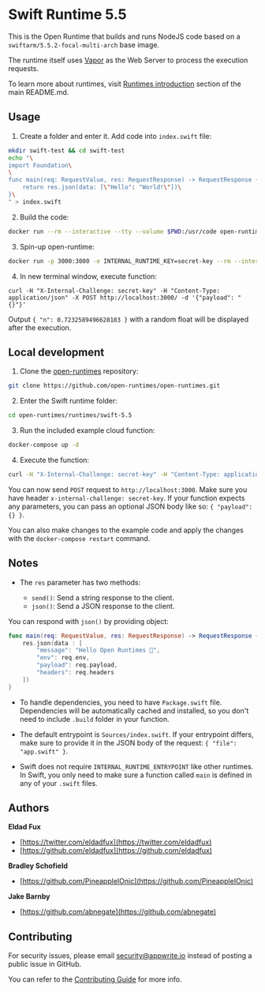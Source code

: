 # Swift Runtime 5.5

This is the Open Runtime that builds and runs NodeJS code based on a `swiftarm/5.5.2-focal-multi-arch` base image. 

The runtime itself uses [Vapor](https://vapor.codes) as the Web Server to process the execution requests.

To learn more about runtimes, visit [Runtimes introduction](https://github.com/open-runtimes/open-runtimes#runtimes-introduction) section of the main README.md.

## Usage

1. Create a folder and enter it. Add code into `index.swift` file:

```bash
mkdir swift-test && cd swift-test
echo "\
import Foundation\
\
func main(req: RequestValue, res: RequestResponse) -> RequestResponse {\
    return res.json(data: [\"Hello": "World!\"])\
}\
" > index.swift
```

2. Build the code:

```bash
docker run --rm --interactive --tty --volume $PWD:/usr/code open-runtimes/swift:5.5 sh /usr/local/src/build.sh
```

3. Spin-up open-runtime:

```bash
docker run -p 3000:3000 -e INTERNAL_RUNTIME_KEY=secret-key --rm --interactive --tty --volume $PWD/code.tar.gz:/tmp/code.tar.gz:ro open-runtimes/swift:5.5 sh /usr/local/src/start.sh
```

4. In new terminal window, execute function:

```
curl -H "X-Internal-Challenge: secret-key" -H "Content-Type: application/json" -X POST http://localhost:3000/ -d '{"payload": "{}"}'
```

Output `{ "n": 0.7232589496628183 }` with a random float will be displayed after the execution.

## Local development

1. Clone the [open-runtimes](https://github.com/open-runtimes/open-runtimes) repository:

```bash
git clone https://github.com/open-runtimes/open-runtimes.git
```

2. Enter the Swift runtime folder:

```bash
cd open-runtimes/runtimes/swift-5.5
```

3. Run the included example cloud function:

```bash
docker-compose up -d
```

4. Execute the function:

```bash
curl -H "X-Internal-Challenge: secret-key" -H "Content-Type: application/json" -X POST http://localhost:3000/ -d '{"payload": "{}"}'
```

You can now send `POST` request to `http://localhost:3000`. Make sure you have header `x-internal-challenge: secret-key`. If your function expects any parameters, you can pass an optional JSON body like so: `{ "payload":{} }`.

You can also make changes to the example code and apply the changes with the `docker-compose restart` command.

## Notes

- The `res` parameter has two methods:

    - `send()`: Send a string response to the client.
    - `json()`: Send a JSON response to the client.

You can respond with `json()` by providing object:

```swift
func main(req: RequestValue, res: RequestResponse) -> RequestResponse {
    res.json(data : [
        "message": "Hello Open Runtimes 👋",
        "env": req.env,
        "payload": req.payload,
        "headers": req.headers
    ])
}
```

- To handle dependencies, you need to have `Package.swift` file. Dependencies will be automatically cached and installed, so you don't need to include `.build` folder in your function.

- The default entrypoint is `Sources/index.swift`. If your entrypoint differs, make sure to provide it in the JSON body of the request: `{ "file": "app.swift" }`.

- Swift does not require `INTERNAL_RUNTIME_ENTRYPOINT` like other runtimes. In Swift, you only need to make sure a function called `main` is defined in any of your `.swift` files.

## Authors

**Eldad Fux**

+ [https://twitter.com/eldadfux](https://twitter.com/eldadfux)
+ [https://github.com/eldadfux](https://github.com/eldadfux)

**Bradley Schofield**

+ [https://github.com/PineappleIOnic](https://github.com/PineappleIOnic)

**Jake Barnby**

+ [https://github.com/abnegate](https://github.com/abnegate)

## Contributing

For security issues, please email security@appwrite.io instead of posting a public issue in GitHub.

You can refer to the [Contributing Guide](https://github.com/open-runtimes/open-runtimes/blob/main/CONTRIBUTING.md) for more info.
